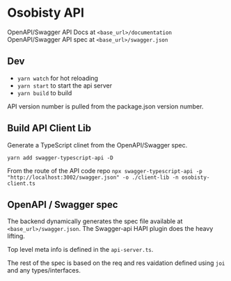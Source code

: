# Osobisty API

OpenAPI/Swagger API Docs at `<base_url>/documentation`
OpenAPI/Swagger API spec at `<base_url>/swagger.json`

## Dev

- `yarn watch` for hot reloading
- `yarn start` to start the api server
- `yarn build` to build

API version number is pulled from the package.json version number.

## Build API Client Lib

Generate a TypeScript clinet from the OpenAPI/Swagger spec.

`yarn add swagger-typescript-api -D`

From the route of the API code repo
`npx swagger-typescript-api -p "http://localhost:3002/swagger.json" -o ./client-lib -n osobisty-client.ts`

## OpenAPI / Swagger spec

The backend dynamically generates the spec file available at `<base_url>/swagger.json`. The Swagger-api HAPI plugin does the heavy lifting. 

Top level meta info is defined in the `api-server.ts`.

The rest of the spec is based on the req and res vaidation defined using `joi` and any types/interfaces.

